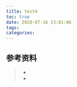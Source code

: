 ```yaml
---
title: test4
toc: true
date: 2020-07-16 23:01:06
tags:
categories:
---
```






## 参考资料
> - []()
> - []()
